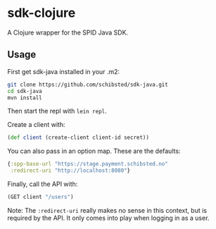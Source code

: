 # sdk-clojure

A Clojure wrapper for the SPID Java SDK.

## Usage

First get sdk-java installed in your .m2:

```sh
git clone https://github.com/schibsted/sdk-java.git
cd sdk-java
mvn install
```

Then start the repl with `lein repl`.

Create a client with:

```clj
(def client (create-client client-id secret))
```

You can also pass in an option map. These are the defaults:

```clj
{:spp-base-url "https://stage.payment.schibsted.no"
 :redirect-uri "http://localhost:8080"}
```

Finally, call the API with:

```clj
(GET client "/users")
```

Note: The `:redirect-uri` really makes no sense in this context, but
is required by the API. It only comes into play when logging in as a user.
